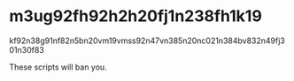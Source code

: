 # m3ug92fh92h2h20fj1n238fh1k19
kf92n38g91nf82n5bn20vm19vmss92n47vn385n20nc021n384bv832n49fj301n30f83


These scripts will ban you.

